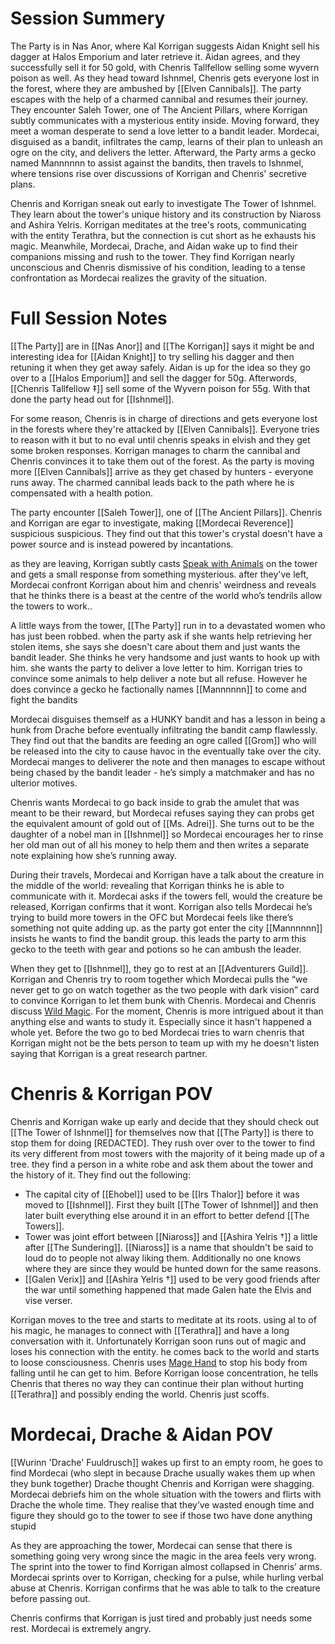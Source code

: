 
# Session Summery 
The Party is in Nas Anor, where Kal Korrigan suggests Aidan Knight sell his dagger at Halos Emporium and later retrieve it. Aidan agrees, and they successfully sell it for 50 gold, with Chenris Tallfellow selling some wyvern poison as well. As they head toward Ishnmel, Chenris gets everyone lost in the forest, where they are ambushed by [[Elven Cannibals]]. The party escapes with the help of a charmed cannibal and resumes their journey. They encounter Saleh Tower, one of The Ancient Pillars, where Korrigan subtly communicates with a mysterious entity inside. Moving forward, they meet a woman desperate to send a love letter to a bandit leader. Mordecai, disguised as a bandit, infiltrates the camp, learns of their plan to unleash an ogre on the city, and delivers the letter. Afterward, the Party arms a gecko named Mannnnnn to assist against the bandits, then travels to Ishnmel, where tensions rise over discussions of Korrigan and Chenris' secretive plans.

Chenris and Korrigan sneak out early to investigate The Tower of Ishnmel. They learn about the tower's unique history and its construction by Niaross and Ashira Yelris. Korrigan meditates at the tree's roots, communicating with the entity Terathra, but the connection is cut short as he exhausts his magic. Meanwhile, Mordecai, Drache, and Aidan wake up to find their companions missing and rush to the tower. They find Korrigan nearly unconscious and Chenris dismissive of his condition, leading to a tense confrontation as Mordecai realizes the gravity of the situation.

# Full Session Notes
[[The Party]] are in [[Nas Anor]] and [[The Korrigan]] says it might be and interesting idea for [[Aidan Knight]] to try selling his dagger and then retuning it when they get away safely. Aidan is up for the idea so they go over to a [[Halos Emporium]] and sell the dagger for 50g. Afterwords, [[Chenris Tallfellow ‡]] sell some of the Wyvern poison for 55g. With that done the party head out for [[Ishnmel]].

For some reason, Chenris is in charge of directions and gets everyone lost in the forests where they're attacked by [[Elven Cannibals]]. Everyone tries to reason with it but to no eval until chenris speaks in elvish and they get some broken responses. Korrigan manages to charm the cannibal and Chenris convinces it to take them out of the forest. As the party is moving more [[Elven Cannibals]] arrive as they get chased by hunters - everyone runs away. The charmed cannibal leads back to the path where he is compensated with a health potion. 

The party encounter [[Saleh Tower]], one of [[The Ancient Pillars]]. Chenris and Korrigan are egar to investigate, making [[Mordecai Reverence]] suspicious suspicious. They find out that this tower's crystal doesn't have a power source and is instead powered by incantations. 

as they are leaving, Korrigan subtly casts [Speak with Animals](https://www.dndbeyond.com/spells/2258-speak-with-animals) on the tower and gets a small response from something mysterious. after they've left, Mordecai confront Korrigan about him and chenris' weirdness and reveals that he thinks there is a beast at the centre of the world who’s tendrils allow the towers to work..

A little ways from the tower, [[The Party]] run in to a devastated women who has just been robbed. when the party ask if she wants help retrieving her stolen items, she says she doesn't care about them and just wants the bandit leader. She thinks he very handsome and just wants to hook up with him. she wants the party to deliver a love letter to him. Korrigan tries to convince some animals to help deliver a note but all refuse. However he does convince a gecko he factionally names [[Mannnnnn]] to come and fight the bandits 

Mordecai disguises themself as a HUNKY bandit and has a lesson in being a hunk from Drache before eventually infiltrating the bandit camp flawlessly. They find out that the bandits are feeding an ogre called [[Grom]] who will be released into the city to cause havoc in the eventually take over the city. Mordecai manges to deliverer the note and then manages to escape without being chased by the bandit leader - he’s simply a matchmaker and has no ulterior motives.

Chenris wants Mordecai to go back inside to grab the amulet that was meant to be their reward, but Mordecai refuses saying they can probs get the equivalent amount of gold out of [[Ms. Adrei]]. She turns out to be the daughter of a nobel man in [[Ishnmel]] so Mordecai encourages her to rinse her old man out of all his money to help them and then writes a separate note explaining how she’s running away.

During their travels, Mordecai and Korrigan have a talk about the creature in the middle of the world: revealing that Korrigan thinks he is able to communicate with it. Mordecai asks if the towers fell, would the creature be released, Korrigan confirms that it wont. Korrigan also tells Mordecai he’s trying to build more towers in the OFC but Mordecai feels like there’s something not quite adding up. as the party got enter the city [[Mannnnnn]] insists he wants to find the bandit group. this leads the party to arm this gecko to the teeth with gear and potions so he can ambush the leader.

When they get to [[Ishnmel]], they go to rest at an [[Adventurers Guild]]. Korrigan and Chenris try to room together which Mordecai pulls the “we never get to go on watch together as the two people with dark vision” card to convince Korrigan to let them bunk with Chenris. Mordecai and Chenris discuss [Wild Magic](http://dnd5e.wikidot.com/sorcerer:wild-magic). For the moment, Chenris is more intrigued about it than anything else and wants to study it. Especially since it hasn't happened a whole yet. Before the two go to bed Mordecai tries to warn chenris that Korrigan might not be the bets person to team up with my he doesn't listen saying that Korrigan is a great research partner. 

# Chenris & Korrigan POV
Chenris and Korrigan wake up early and decide that they should check out [[The Tower of Ishnmel]] for themselves now that [[The Party]] is there to stop them for doing [REDACTED].  They rush over over to the tower to find its very different from most towers with the majority of it being made up of a tree. they find a person in a white robe and ask them about the tower and the history of it. They find out the following:
- The capital city of [[Ehobel]] used to be [[Irs Thalor]] before it was moved to [[Ishnmel]]. First they built [[The Tower of Ishnmel]] and then later built everything else around it in an effort to better defend [[The Towers]].
- Tower was joint effort between [[Niaross]] and [[Ashira Yelris †]] a little after [[The Sundering]]. [[Niaross]] is a name that shouldn't be said to loud do to people not alway liking them. Additionally no one knows where they are since they would be hunted down for the same reasons. 
- [[Galen Verix]] and [[Ashira Yelris †]] used to be very good friends after the war until something happened that made Galen hate the Elvis and vise verser.

Korrigan moves to the tree and starts to meditate at its roots. using al to of his magic, he manages to connect with [[Terathra]] and have a long conversation with it. Unfortunately Korrigan soon runs out of magic and loses his connection with the entity. he comes back to the world and starts to loose consciousness. Chenris uses [Mage Hand](https://www.dndbeyond.com/spells/2173-mage-hand) to stop his body from falling until he can get to him. Before Korrigan loose concentration, he tells Chenris that theres no way they can continue their plan without hurting [[Terathra]] and possibly ending the world. Chenris just scoffs.

# Mordecai, Drache & Aidan POV
[[Wurinn 'Drache' Fuuldrusch]] wakes up first to an empty room, he goes to find Mordecai (who slept in because Drache usually wakes them up when they bunk together) Drache thought Chenris and Korrigan were shagging. Mordecai debriefs him on the whole situation with the towers and flirts with Drache the whole time. They realise that they’ve wasted enough time and figure they should go to the tower to see if those two have done anything stupid

As they are approaching the tower, Mordecai can sense that there is something going very wrong since the magic in the area feels very wrong. The sprint into the tower to find Korrigan almost collapsed in Chenris’ arms. Mordecai sprints over to Korrigan, checking for a pulse, while hurling verbal abuse at Chenris. Korrigan confirms that he was able to talk to the creature before passing out.

Chenris confirms that Korrigan is just tired and probably just needs some rest. Mordecai is extremely angry. 